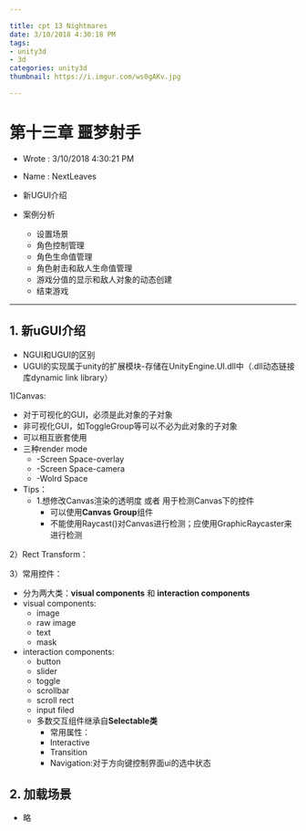 ```yaml
---

title: cpt 13 Nightmares
date: 3/10/2018 4:30:18 PM 
tags:
- unity3d
- 3d
categories: unity3d
thumbnail: https://i.imgur.com/ws0gAKv.jpg

---
```


# 第十三章 噩梦射手 #

* Wrote : 3/10/2018 4:30:21 PM 
* Name  : NextLeaves

* 新UGUI介绍
* 案例分析
	* 设置场景
	* 角色控制管理
	* 角色生命值管理
	* 角色射击和敌人生命值管理
	* 游戏分值的显示和敌人对象的动态创建
	* 结束游戏

---

## 1. 新uGUI介绍 ##

* NGUI和UGUI的区别
* UGUI的实现属于unity的扩展模块-存储在UnityEngine.UI.dll中（.dll动态链接库dynamic link library）

1)Canvas:

* 对于可视化的GUI，必须是此对象的子对象
* 非可视化GUI，如ToggleGroup等可以不必为此对象的子对象
* 可以相互嵌套使用
* 三种render mode
	* -Screen Space-overlay
	* -Screen Space-camera
	* -Wolrd Space
* Tips：
	* 1.想修改Canvas渲染的透明度 或者 用于检测Canvas下的控件
		* 可以使用**Canvas Group**组件
		* 不能使用Raycast()对Canvas进行检测；应使用GraphicRaycaster来进行检测


2）Rect Transform：

3）常用控件：

* 分为两大类：**visual components** 和 **interaction components**
* visual components:
	* image
	* raw image
	* text
	* mask
* interaction components:
	* button
	* slider
	* toggle
	* scrollbar
	* scroll rect
	* input filed
	* 多数交互组件继承自**Selectable类**
		* 常用属性：
		* Interactive
		* Transition
		* Navigation:对于方向键控制界面ui的选中状态

## 2. 加载场景 ##

* 略